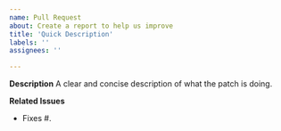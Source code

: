 ```yaml
---
name: Pull Request
about: Create a report to help us improve
title: 'Quick Description'
labels: ''
assignees: ''

---
```


**Description**
A clear and concise description of what the patch is doing.

**Related Issues**
- Fixes #.
